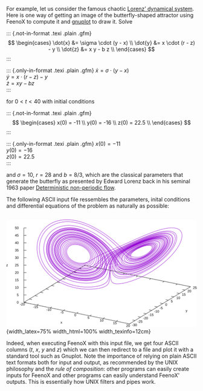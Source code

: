 
For example, let us consider the famous chaotic [Lorenz’ dynamical system](http://en.wikipedia.org/wiki/Lorenz_system). Here is one way of getting an image of the butterfly-shaped attractor using FeenoX to compute it and [gnuplot](http://www.gnuplot.info/) to draw it. Solve 

::: {.not-in-format .texi .plain .gfm}
$$
\begin{cases}
\dot{x} &= \sigma \cdot (y - x)  \\
\dot{y} &= x \cdot (r - z) - y   \\
\dot{z} &= x y - b z             \\
\end{cases}
$$
:::

::: {.only-in-format .texi .plain .gfm}
$\dot{x} = \sigma \cdot (y - x)$  
$\dot{y} = x \cdot (r - z) - y$  
$\dot{z} = x y - b z$  
:::

for $0 < t < 40$ with initial conditions

::: {.not-in-format .texi .plain .gfm}
$$
\begin{cases}
x(0) = -11  \\
y(0) = -16  \\
z(0) = 22.5 \\
\end{cases}
$$
:::

::: {.only-in-format .texi .plain .gfm}
$x(0) = -11$  
$y(0) = -16$  
$z(0) = 22.5$  
:::


and $\sigma=10$, $r=28$ and $b=8/3$, which are the classical parameters that generate the butterfly as presented by Edward Lorenz back in his seminal 1963 paper [Deterministic non-periodic flow](http://journals.ametsoc.org/doi/abs/10.1175/1520-0469%281963%29020%3C0130%3ADNF%3E2.0.CO%3B2).

The following ASCII input file ressembles the parameters, inital conditions and differential equations of the problem as naturally as possible:

```{.feenox include="lorenz.fee"}
```

![The Lorenz attractor solved with FeenoX and drawn with Gnuplot](lorenz.svg){width_latex=75% width_html=100% width_texinfo=12cm}

Indeed, when executing FeenoX with this input file, we get four ASCII columns ($t$, $x$, $y$ and $z$) which we can then redirect to a file and plot it with a standard tool such as Gnuplot. Note the importance of relying on plain ASCII text  formats both for input and output, as recommended by the UNIX philosophy and the _rule of composition_: other programs can easily create inputs for FeenoX and other programs can easily understand FeenoX' outputs. This is essentially how UNIX filters and pipes work.


 
